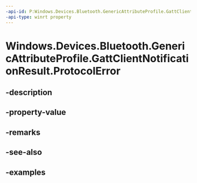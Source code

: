 ```yaml
---
-api-id: P:Windows.Devices.Bluetooth.GenericAttributeProfile.GattClientNotificationResult.ProtocolError
-api-type: winrt property
---
```


<!-- Property syntax.
public IReference<byte> ProtocolError { get; }
-->

# Windows.Devices.Bluetooth.GenericAttributeProfile.GattClientNotificationResult.ProtocolError

## -description

## -property-value

## -remarks

## -see-also

## -examples

